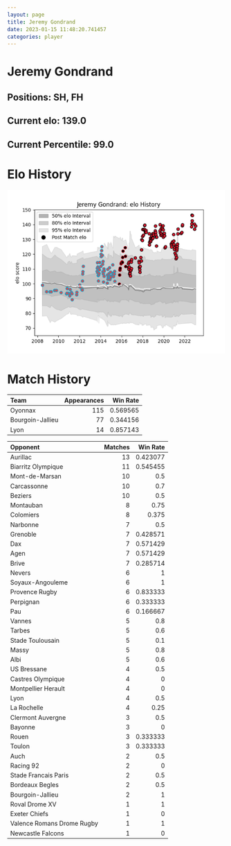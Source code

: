 ```yaml
---  
layout: page  
title: Jeremy Gondrand  
date: 2023-01-15 11:48:20.741457  
categories: player  
---
```

# Jeremy Gondrand

## Positions: SH, FH

## Current elo: 139.0

## Current Percentile: 99.0

# Elo History


![elo history](history_JeremyGondrand.png)
# Match History


| Team             |   Appearances |   Win Rate |
|:-----------------|--------------:|-----------:|
| Oyonnax          |           115 |   0.569565 |
| Bourgoin-Jallieu |            77 |   0.344156 |
| Lyon             |            14 |   0.857143 |

| Opponent                   |   Matches |   Win Rate |
|:---------------------------|----------:|-----------:|
| Aurillac                   |        13 |   0.423077 |
| Biarritz Olympique         |        11 |   0.545455 |
| Mont-de-Marsan             |        10 |   0.5      |
| Carcassonne                |        10 |   0.7      |
| Beziers                    |        10 |   0.5      |
| Montauban                  |         8 |   0.75     |
| Colomiers                  |         8 |   0.375    |
| Narbonne                   |         7 |   0.5      |
| Grenoble                   |         7 |   0.428571 |
| Dax                        |         7 |   0.571429 |
| Agen                       |         7 |   0.571429 |
| Brive                      |         7 |   0.285714 |
| Nevers                     |         6 |   1        |
| Soyaux-Angouleme           |         6 |   1        |
| Provence Rugby             |         6 |   0.833333 |
| Perpignan                  |         6 |   0.333333 |
| Pau                        |         6 |   0.166667 |
| Vannes                     |         5 |   0.8      |
| Tarbes                     |         5 |   0.6      |
| Stade Toulousain           |         5 |   0.1      |
| Massy                      |         5 |   0.8      |
| Albi                       |         5 |   0.6      |
| US Bressane                |         4 |   0.5      |
| Castres Olympique          |         4 |   0        |
| Montpellier Herault        |         4 |   0        |
| Lyon                       |         4 |   0.5      |
| La Rochelle                |         4 |   0.25     |
| Clermont Auvergne          |         3 |   0.5      |
| Bayonne                    |         3 |   0        |
| Rouen                      |         3 |   0.333333 |
| Toulon                     |         3 |   0.333333 |
| Auch                       |         2 |   0.5      |
| Racing 92                  |         2 |   0        |
| Stade Francais Paris       |         2 |   0.5      |
| Bordeaux Begles            |         2 |   0.5      |
| Bourgoin-Jallieu           |         2 |   1        |
| Roval Drome XV             |         1 |   1        |
| Exeter Chiefs              |         1 |   0        |
| Valence Romans Drome Rugby |         1 |   1        |
| Newcastle Falcons          |         1 |   0        |